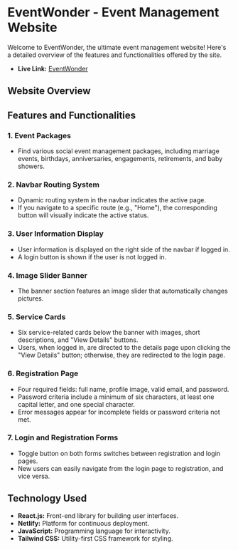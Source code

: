 # EventWonder - Event Management Website

Welcome to EventWonder, the ultimate event management website! Here's a detailed overview of the features and functionalities offered by the site.

-  **Live Link:** [EventWonder](https://event-management-msp.netlify.app)

## Website Overview

## Features and Functionalities

### 1. Event Packages

-  Find various social event management packages, including marriage events, birthdays, anniversaries, engagements, retirements, and baby showers.

### 2. Navbar Routing System

-  Dynamic routing system in the navbar indicates the active page.
-  If you navigate to a specific route (e.g., "Home"), the corresponding button will visually indicate the active status.

### 3. User Information Display

-  User information is displayed on the right side of the navbar if logged in.
-  A login button is shown if the user is not logged in.

### 4. Image Slider Banner

-  The banner section features an image slider that automatically changes pictures.

### 5. Service Cards

-  Six service-related cards below the banner with images, short descriptions, and "View Details" buttons.
-  Users, when logged in, are directed to the details page upon clicking the "View Details" button; otherwise, they are redirected to the login page.

### 6. Registration Page

-  Four required fields: full name, profile image, valid email, and password.
-  Password criteria include a minimum of six characters, at least one capital letter, and one special character.
-  Error messages appear for incomplete fields or password criteria not met.

### 7. Login and Registration Forms

-  Toggle button on both forms switches between registration and login pages.
-  New users can easily navigate from the login page to registration, and vice versa.

## Technology Used

-  **React.js:** Front-end library for building user interfaces.
-  **Netlify:** Platform for continuous deployment.
-  **JavaScript:** Programming language for interactivity.
-  **Tailwind CSS:** Utility-first CSS framework for styling.

<!-- ### Website Name: [EventWonder](https://event-management-msp.netlify.app/)
### website Live Link: https://event-management-msp.netlify.app

### Features and Functionalities of This Website:

This is an event management website where people can find different types of social event management packages, such as marriage event organizing, birthdays, anniversaries, engagements, retirements, and baby showers.

- In this website's navbar, there is an active routing system. For example, if I go to the "Home" route, the "Home" button will appear differently compared to others, indicating that it's the active page.

- On the right side of the navbar, there will be user information displayed if the user is logged in. If the user isn't logged in, a login button will be shown by default.

- The banner section is not static; it's an image slider banner that automatically changes the banner picture.

- Below the banner, there are six service-related cards, each featuring an image, a short description, and a "View Details" button. If people click the "View Details" button, it will redirect them to the details page. If the user is logged in, they will be taken directly to the details page. If the user is not logged in, they will be redirected to the login page.

- After logging in, users will be redirected to the page they originally intended to visit.

- In the registration page, there are four fields to fill out: full name, profile image, valid email, and password. Users must complete all the fields; otherwise, they will receive an error message. Additionally, if the user doesn't meet the password criteria, such as having a minimum of six characters with at least one capital letter and one special character, they will see an error message below the password field.

- On the registration and login forms, there is a toggle button. If a new user clicks it, the login page will redirect to the registration page. If a user already has an account, clicking the toggle button will redirect to the login page. -->
